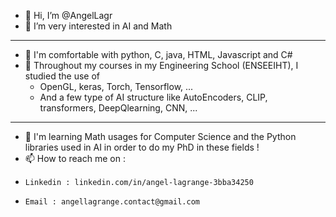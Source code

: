 - 👋 Hi, I’m @AngelLagr
- 👀 I’m very interested in AI and Math
***
- 🌱 I'm comfortable with python, C, java, HTML, Javascript and C#
- 📖 Throughout my courses in my Engineering School (ENSEEIHT), I studied the use of
  - OpenGL, keras, Torch, Tensorflow, ...
  - And a few type of AI structure like AutoEncoders, CLIP, transformers, DeepQlearning, CNN, ...
---
- 🤖 I'm learning Math usages for Computer Science and the Python libraries used in AI in order to do my PhD in these fields !
- 📫 How to reach me on :
-     Linkedin : linkedin.com/in/angel-lagrange-3bba34250
-     Email : angellagrange.contact@gmail.com
